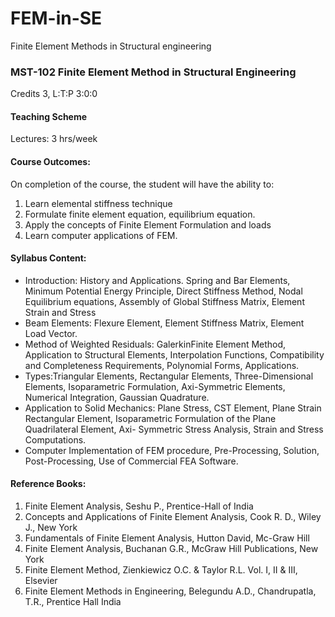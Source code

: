 # FEM-in-SE
Finite Element Methods in Structural engineering

### MST-102 Finite Element Method in Structural Engineering
Credits 3, L:T:P 3:0:0

#### Teaching Scheme
Lectures: 3 hrs/week

#### Course Outcomes:
On completion of the course, the student will have the ability to:
1. Learn elemental stiffness technique
1. Formulate finite element equation, equilibrium equation.
1. Apply the concepts of Finite Element Formulation and loads
1. Learn computer applications of FEM.

#### Syllabus Content:
- Introduction: History and Applications. Spring and Bar Elements, Minimum Potential Energy
Principle, Direct Stiffness Method, Nodal Equilibrium equations, Assembly of Global Stiffness
Matrix, Element Strain and Stress
- Beam Elements: Flexure Element, Element Stiffness Matrix, Element Load Vector.
- Method of Weighted Residuals: GalerkinFinite Element Method, Application to Structural
Elements, Interpolation Functions, Compatibility and Completeness Requirements, Polynomial
Forms, Applications.
- Types:Triangular Elements, Rectangular Elements, Three-Dimensional Elements, Isoparametric
Formulation, Axi-Symmetric Elements, Numerical Integration, Gaussian Quadrature.
- Application to Solid Mechanics: Plane Stress, CST Element, Plane Strain Rectangular Element,
Isoparametric Formulation of the Plane Quadrilateral Element, Axi- Symmetric Stress Analysis,
Strain and Stress Computations.
- Computer Implementation of FEM procedure, Pre-Processing, Solution, Post-Processing, Use of
Commercial FEA Software.

#### Reference Books:
1. Finite Element Analysis, Seshu P., Prentice-Hall of India
1. Concepts and Applications of Finite Element Analysis, Cook R. D., Wiley J., New York
1. Fundamentals of Finite Element Analysis, Hutton David, Mc-Graw Hill
1. Finite Element Analysis, Buchanan G.R., McGraw Hill Publications, New York
1. Finite Element Method, Zienkiewicz O.C. & Taylor R.L. Vol. I, II & III, Elsevier
1. Finite Element Methods in Engineering, Belegundu A.D., Chandrupatla, T.R., Prentice Hall India
